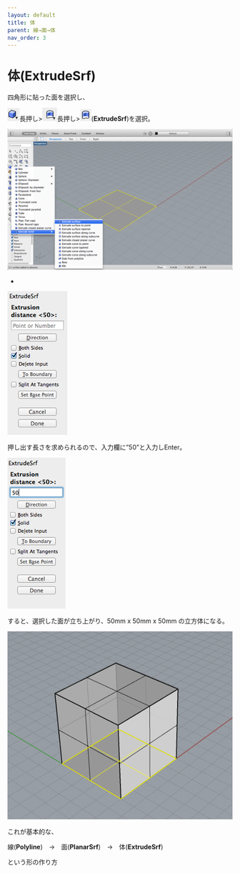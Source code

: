 ```yaml
---
layout: default
title: 体
parent: 線→面→体
nav_order: 3
---
```


# 体(ExtrudeSrf)

四角形に貼った面を選択し、

<img src="../images/スクリーンショット 2016-05-12 11.30.47.png" alt="hi" class="inline"/>長押し><img src="../images/スクリーンショット 2016-05-12 11.31.05.png" alt="hi" class="inline"/>長押し><img src="../images/スクリーンショット 2016-05-12 11.31.44.png" alt="hi" class="inline"/>(**ExtrudeSrf**)を選択。


<img src="../images/スクリーンショット 2016-05-11 19.59.49.png" alt="hi" class="inline"/>

-

<img src="../images/スクリーンショット 2016-05-11 19.59.53.png" alt="hi" class="inline"/>

押し出す長さを求められるので、入力欄に”50”と入力しEnter。

<img src="../images/スクリーンショット 2016-05-11 20.00.05.png" alt="hi" class="inline"/>

すると、選択した面が立ち上がり、50mm x 50mm x 50mm の立方体になる。


<img src="../images/スクリーンショット 2016-05-11 20.00.20.png" alt="hi" class="inline"/>

これが基本的な、

線(**Polyline**)　→　面(**PlanarSrf**)　→　体(**ExtrudeSrf**)

という形の作り方
